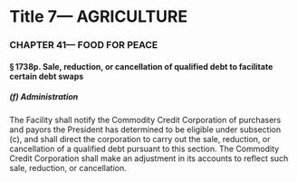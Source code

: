 
# Title 7— AGRICULTURE
### CHAPTER 41— FOOD FOR PEACE
#### § 1738p. Sale, reduction, or cancellation of qualified debt to facilitate certain debt swaps
##### (f) Administration

The Facility shall notify the Commodity Credit Corporation of purchasers and payors the President has determined to be eligible under subsection (c), and shall direct the corporation to carry out the sale, reduction, or cancellation of a qualified debt pursuant to this section. The Commodity Credit Corporation shall make an adjustment in its accounts to reflect such sale, reduction, or cancellation.
